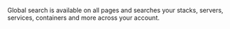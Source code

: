 


Global search is available on all pages and searches your stacks, servers, services, containers and more across your account.

